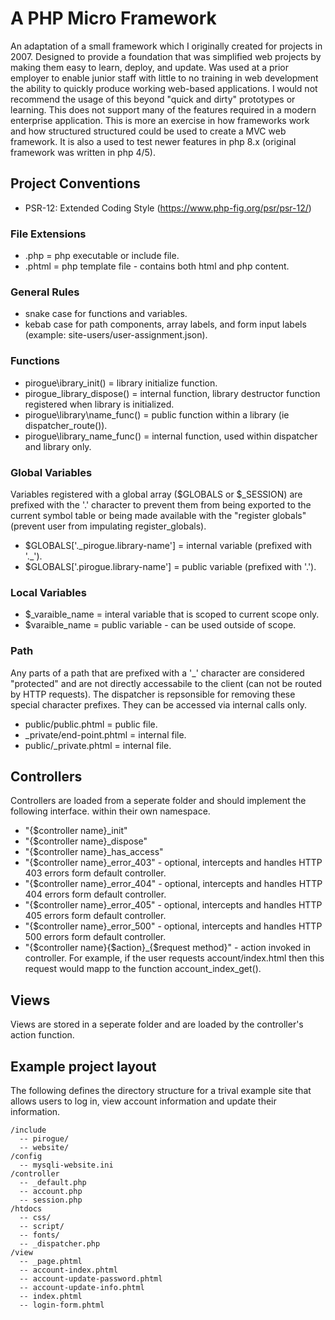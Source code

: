 # A PHP Micro Framework
An adaptation of a small framework which I originally created for projects in 2007. Designed to provide a foundation that was simplified web projects by making them easy to learn, deploy, and update. Was used at a prior employer to enable junior staff with little to no training in web development the ability to quickly produce working web-based applications. 
I would not recommend the usage of this beyond "quick and dirty" prototypes or learning. This does not support many of the features required in a modern enterprise application. This is more an exercise in how frameworks work and how structured structured could be used to create a MVC web framework. It is also a used to test newer features in php 8.x (original framework was written in php 4/5). 
## Project Conventions
- PSR-12: Extended Coding Style (https://www.php-fig.org/psr/psr-12/)
### File Extensions
+ .php = php executable or include file.
+ .phtml = php template file - contains both html and php content.
### General Rules
- snake case for functions and variables.
- kebab case for path components, array labels, and form input labels (example: site-users/user-assignment.json).
### Functions
- pirogue\ibrary\_init() = library initialize function.
- pirogue\_library\_dispose() = internal function, library destructor function registered when library is initialized.
- pirogue\library\name_func() = public function within a library (ie dispatcher_route()).
- pirogue\library\_name_func() = internal function, used within dispatcher and library only. 
### Global Variables
Variables registered with a global array ($GLOBALS or $_SESSION) are prefixed with the '.' character to prevent them from being exported to the current symbol table or being made available with the "register globals" (prevent user from impulating register_globals).
- $GLOBALS['.\_pirogue.library-name'] = internal variable (prefixed with '.\_').
- $GLOBALS['.pirogue.library-name'] = public variable (prefixed with '.').
### Local Variables
- $\_varaible_name =  interal variable that is scoped to current scope only.
- $varaible_name = public variable - can be used outside of scope.
### Path 
Any parts of a path that are prefixed with a '_' character are considered "protected" and are not directly accessabile to the client (can not be routed by HTTP requests). The dispatcher is repsonsible for removing these special character prefixes. They can be accessed via internal calls only. 
- public/public.phtml = public file.
- _private/end-point.phtml = internal file.
- public/_private.phtml = internal file.
## Controllers
Controllers are loaded from a seperate folder and should implement the following interface. within their own namespace.
- "{$controller name}\_init"
- "{$controller name}\_dispose" 
- "{$controller name}\_has_access"
- "{$controller name}\_error_403" - optional, intercepts and handles HTTP 403 errors form default controller.
- "{$controller name}\_error_404" - optional, intercepts and handles HTTP 404 errors form default controller.
- "{$controller name}\_error_405" - optional, intercepts and handles HTTP 405 errors form default controller.
- "{$controller name}\_error_500" - optional, intercepts and handles HTTP 500 errors form default controller.
- "{$controller name}\{$action}_{$request method}" - action invoked in controller. For example, if the user requests account/index.html then this request would mapp to the function account_index_get().
## Views
Views are stored in a seperate folder and are loaded by the controller's action function.
## Example project layout
The following defines the directory structure for a trival example site that allows users to log in, view account information and update their information.
```
/include
  -- pirogue/
  -- website/
/config
  -- mysqli-website.ini
/controller
  -- _default.php
  -- account.php
  -- session.php
/htdocs
  -- css/
  -- script/
  -- fonts/
  -- _dispatcher.php
/view
  -- _page.phtml
  -- account-index.phtml
  -- account-update-password.phtml
  -- account-update-info.phtml
  -- index.phtml
  -- login-form.phtml

```

